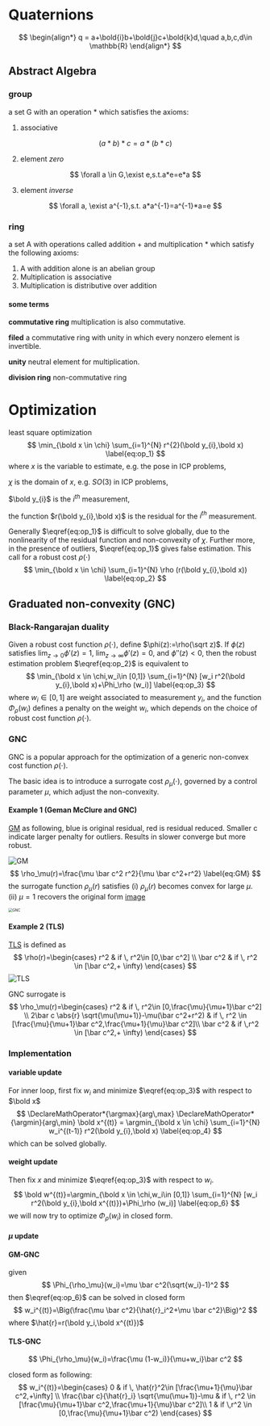 # Quaternions

$$
\begin{align*}
q = a+\bold{i}b+\bold{j}c+\bold{k}d,\quad a,b,c,d\in \mathbb{R}
\end{align*}
$$

## Abstract Algebra

### group

a set G with an operation $*$ which satisfies the axioms: 

1. associative

$$
(a*b)*c=a*(b*c)
$$

2. element *zero*

$$
\forall a \in G,\exist e,s.t.a*e=e*a
$$

3. element *inverse*

$$
\forall a, \exist a^{-1},s.t. a*a^{-1}=a^{-1}*a=e
$$

### ring

a set A with operations called addition $+$ and multiplication $*$ which satisfy the following axioms: 

1. A with addition alone is an abelian group
2. Multiplication is associative
3. Multiplication is distributive over addition

#### some terms

**commutative ring** multiplication is also commutative. 

**filed** a commutative ring with unity in which every nonzero element is invertible.

**unity** neutral element for multiplication. 

**division ring** non-commutative ring

# Optimization

least square optimization
$$
\min_{\bold x \in \chi} \sum_{i=1}^{N} r^{2}(\bold y_{i},\bold x) \label{eq:op_1}
$$
where $x$ is the variable to estimate, e.g. the pose in ICP problems, 

$\chi$ is the domain of $x$, e.g. $SO(3)$ in ICP problems, 

$\bold y_{i}$ is the $i^{th}$ measurement, 

the function $r(\bold y_{i},\bold x)$ is the residual for the $i^{th}$ measurement. 

Generally $\eqref{eq:op_1}$ is difficult to solve globally, due to the nonlinearity of the residual function and non-convexity of $\chi$. Further more, in the presence of outliers, $\eqref{eq:op_1}$ gives false estimation. This call for a robust cost $\rho(\cdot)$
$$
\min_{\bold x \in \chi} \sum_{i=1}^{N} \rho (r(\bold y_{i},\bold x)) \label{eq:op_2}
$$

## Graduated non-convexity (GNC)

### Black-Rangarajan duality

Given a robust cost function $\rho(\cdot)$, define $\phi(z):=\rho(\sqrt z)$. If $\phi(z)$ satisfies $\lim_{z\to0}\phi'(z)=1$, $\lim_{z\to \infty}\phi'(z)=0$, and $\phi''(z)<0$, then the robust estimation problem $\eqref{eq:op_2}$ is equivalent to
$$
\min_{\bold x \in \chi,w_i\in [0,1]} \sum_{i=1}^{N} [w_i r^2(\bold y_{i},\bold x)+\Phi_\rho (w_i)] \label{eq:op_3}
$$
where $w_i\in [0,1]$ are weight associated to measurement $y_i$, and the function $\Phi_\rho(w_i)$  defines a penalty on the weight $w_i$, which depends on the choice of robust cost function $\rho(\cdot)$.

### GNC

GNC is a popular approach for the optimization of a generic non-convex cost function $\rho(\cdot)$. 

The basic idea is to introduce a surrogate cost $\rho_\mu(\cdot)$, governed by a control parameter $\mu$, which adjust the non-convexity. 

#### Example 1 (Geman McClure and GNC)

[GM](#GM) as following, blue is original residual, red is residual reduced. Smaller c indicate larger penalty for outliers. Results in slower converge but more robust. 

![GM](/home/logan/.config/Typora/typora-user-images/image-20211116192404354.png)
$$
\rho_\mu(r)=\frac{\mu \bar c^2 r^2}{\mu \bar c^2+r^2} \label{eq:GM}
$$
the surrogate function $\rho_\mu(r)$ satisfies (i) $\rho_\mu(r)$ becomes convex for large $\mu$. (ii) $\mu=1$ recovers the original form [image](#GNC)

<img src="/home/logan/.config/Typora/typora-user-images/image-20211116170814238.png" alt="GNC" style="zoom:50%;" />

#### Example 2 (TLS)

[TLS](#TLS) is defined as
$$
\rho(r)=\begin{cases} 
      r^2 & if \, r^2\in [0,\bar c^2] \\
      \bar c^2 & if \, r^2 \in [\bar c^2,+ \infty)
   \end{cases}
$$
![TLS](/home/logan/.config/Typora/typora-user-images/image-20211116192913808.png)

GNC surrogate is
$$
\rho_\mu(r)=\begin{cases} 
      r^2 & if \, r^2\in [0,\frac{\mu}{\mu+1}\bar c^2] \\
      2\bar c \abs{r} \sqrt{\mu(\mu+1)}-\mu(\bar c^2+r^2) & if \, r^2 \in [\frac{\mu}{\mu+1}\bar c^2,\frac{\mu+1}{\mu}\bar c^2]\\
      \bar c^2 & if \,r^2 \in [\bar c^2,+ \infty)
   \end{cases}
$$

### Implementation

#### variable update

For inner loop, first fix $w_i$ and minimize $\eqref{eq:op_3}$ with respect to $\bold x$
$$
\DeclareMathOperator*{\argmax}{arg\,max}
\DeclareMathOperator*{\argmin}{arg\,min}
\bold x^{(t)} = \argmin_{\bold x \in \chi} \sum_{i=1}^{N} w_i^{(t-1)} r^2(\bold y_{i},\bold x) \label{eq:op_4}
$$
which can be solved globally. 

#### weight update

Then fix $x$ and minimize $\eqref{eq:op_3}$ with respect to $w_i$. 
$$
\bold w^{(t)}=\argmin_{\bold x \in \chi,w_i\in [0,1]} \sum_{i=1}^{N} [w_i r^2(\bold y_{i},\bold x^{(t)})+\Phi_\rho (w_i)] \label{eq:op_6}
$$
we will now try to optimize $\Phi_\rho (w_i)$ in closed form.

#### $\mu$ update

#### GM-GNC

given
$$
\Phi_{\rho_\mu}(w_i)=\mu \bar c^2(\sqrt{w_i}-1)^2
$$
then $\eqref{eq:op_6}$ can be solved in closed form
$$
w_i^{(t)}=\Big(\frac{\mu \bar c^2}{\hat{r}_i^2+\mu \bar c^2}\Big)^2
$$
where $\hat{r}=r(\bold y_i,\bold x^{(t)})$

#### TLS-GNC

$$
\Phi_{\rho_\mu}(w_i)=\frac{\mu (1-w_i)}{\mu+w_i}\bar c^2
$$

closed form as following:
$$
w_i^{(t)}=\begin{cases} 
      0 & if \, \hat{r}^2\in [\frac{\mu+1}{\mu}\bar c^2,+\infty] \\
      \frac{\bar c}{\hat{r}_i}  \sqrt{\mu(\mu+1)}-\mu & if \, r^2 \in [\frac{\mu}{\mu+1}\bar c^2,\frac{\mu+1}{\mu}\bar c^2]\\
      1 & if \,r^2 \in [0,\frac{\mu}{\mu+1}\bar c^2)
   \end{cases}
$$
